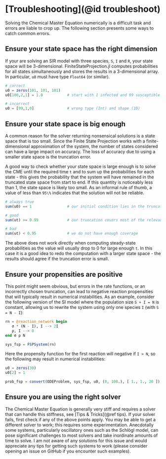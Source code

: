 # [Troubleshooting](@id troubleshoot)

Solving the Chemical Master Equation numerically is a difficult task and errors are liable to crop up. The following section presents some ways to catch common errors.

## Ensure your state space has the right dimension

If your are solving an SIR model with three species, ``S``, ``I`` and ``R``, your state space will be 3-dimensional. FiniteStateProjection.jl computes probabilities for all states simultaneously and stores the results in a 3-dimensional array. In particular, `u0` must have type `Float64` (or similar).

```julia
# correct
u0 = zeros(101, 101, 101)
u0[100,2,1] = 1.0           # start with 1 infected and 99 susceptible individuals

# incorrect
u0 = [99,1,0]               # wrong type (Int) and shape (1D)
```

## Ensure your state space is big enough

A common reason for the solver returning nonsensical solutions is a state space that is too small. Since the Finite State Projection works with a finite-dimensional approximation of the system, the number of states considered can have a large impact on accuracy. The loss of accuracy due to using a smaller state space is the truncation error.

A good way to check whether your state space is large enough is to solve the CME until the required time ``t`` and to sum up the probabilities for each state - this gives the probability that the system will have remained in the truncated state space from start to end. If this quantity is noticeably less than 1, the state space is likely too small. As an informal rule of thumb, a value of less than ``95\%`` indicates that the solution will not be reliable.

```julia
# always true
sum(u0) == 1                # our initial condition lies in the truncated state space

# good
sum(ut) >= 0.99             # our truncation covers most of the relevant states

# bad
sum(ut) < 0.95              # we do not have enough coverage
```

The above does not work directly when computing steady-state probabilities as the value will usually drop to 0 for large enough ``t``. In this case it is a good idea to redo the computation with a larger state space - the results should agree if the truncation error is small.

## Ensure your propensities are positive

This point might seem obvious, but errors in the rate functions, or an incorrectly chosen truncation, can lead to negative reaction propensities that will typically result in numerical instabilities. As an example, consider the following version of the SI model where the population size ``S + I = N`` is constant, allowing us to rewrite the system using only one species ``I`` (with ``S = N - I``):

```julia
rn = @reaction_network begin
   σ * (N - I), I --> 2I
   ρ, I --> 0
end σ ρ N

sys_fsp = FSPSystem(rn)
```

Here the propensity function for the first reaction will negative if ``I > N``, so the following may result in numerical instabilities:

```julia
u0 = zeros(30)
u0[2] = 1

prob_fsp = convert(ODEProblem, sys_fsp, u0, (0, 100.), [ 1., 1., 20 ])      # N is too small for the state space!
```

## Ensure you are using the right solver

The Chemical Master Equation is generally very stiff and requires a solver that can handle this stiffness, see [Tips & Tricks](@ref tips). If your solver fails, first check if any of the above points apply. You may be able to get a different solver to work; this requires some experimentation. Anecdotally some systems, particularly oscillatory ones such as the Schlögl model, can pose significant challenges to most solvers and take inordinate amounts of time to solve. I am not aware of any solutions for this issue and would appreciate any tips for getting such systems to work (please consider opening an issue on GitHub if you encounter such examples).

